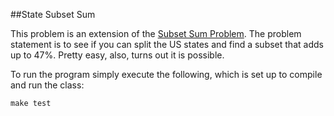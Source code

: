 ##State Subset Sum

This problem is an extension of the [Subset Sum Problem](http://en.wikipedia.org/wiki/Subset_sum_problem). The problem statement is to see if you can split the US states and find a subset that adds up to 47%. Pretty easy, also, turns out it is possible.

To run the program simply execute the following, which is set up to compile and run the class:

`make test`
